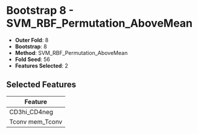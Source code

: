 # Bootstrap 8 - SVM_RBF_Permutation_AboveMean

- **Outer Fold**: 8
- **Bootstrap**: 8
- **Method**: SVM_RBF_Permutation_AboveMean
- **Fold Seed**: 56
- **Features Selected**: 2

## Selected Features

| Feature |
|---------|
| CD3hi_CD4neg |
| Tconv mem_Tconv |
